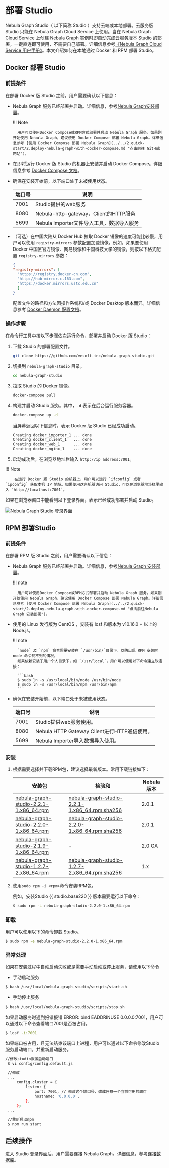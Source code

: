 # 部署 Studio

Nebula Graph Studio（ 以下简称 Studio ）支持云端或本地部署。云服务版 Studio 只能在 Nebula Graph Cloud Service 上使用。当在 Nebula Graph Cloud Service 上创建 Nebula Graph 实例时即自动完成云服务版本 Studio 的部署，一键直连即可使用，不需要自己部署。详细信息参考[《Nebula Graph Cloud Service 用户手册》](https://cloud-docs.nebula-graph.com.cn/cn/posts/manage-instances/dbaas-ug-connect-nebulastudio/ "点击前往 Nebula Graph Cloud Service 用户手册")。本文介绍如何在本地通过 Docker 和 RPM 部署 Studio。

## Docker 部署 Studio
### 前提条件

在部署 Docker 版 Studio 之前，用户需要确认以下信息：

- Nebula Graph 服务已经部署并启动。详细信息，参考[Nebula Graph安装部署](../../4.deployment-and-installation/1.resource-preparations.md "点击前往 Nebula Graph 安装部署")。

  !!! Note

        用户可以使用Docker Compose或RPM方式部署并启动 Nebula Graph 服务。如果刚开始使用 Nebula Graph，建议使用 Docker Compose 部署 Nebula Graph。详细信息参考 [使用 Docker Compose 部署 Nebula Graph](../../2.quick-start/2.deploy-nebula-graph-with-docker-compose.md "点击前往 GitHub 网站")。

- 在即将运行 Docker 版 Studio 的机器上安装并启动 Docker Compose。详细信息参考 [Docker Compose 文档](https://docs.docker.com/compose/install/ "点击前往 Docker 文档中心")。
- 确保在安装开始前，以下端口处于未被使用状态。

   | 端口号 | 说明 |
   | ---- | ---- |
   | 7001 | Studio提供的web服务 |
   | 8080 | Nebula-http-gateway，Client的HTTP服务 |
   | 5699 | Nebula importer文件导入工具，数据导入服务 |

- （可选）在中国大陆从 Docker Hub 拉取 Docker 镜像的速度可能比较慢，用户可以使用 `registry-mirrors` 参数配置加速镜像。例如，如果要使用 Docker 中国区官方镜像、网易镜像和中国科技大学的镜像，则按以下格式配置 `registry-mirrors` 参数：

   ```json
   {
   "registry-mirrors": [
     "https://registry.docker-cn.com",
     "http://hub-mirror.c.163.com",
     "https://docker.mirrors.ustc.edu.cn"
     ]
   }
   ```

   配置文件的路径和方法因操作系统和/或 Docker Desktop 版本而异。详细信息参考 [Docker Daemon 配置文档](https://docs.docker.com/engine/reference/commandline/dockerd/#daemon-configuration-file "点击前往 Docker 文档中心")。

### 操作步骤

在命令行工具中按以下步骤依次运行命令，部署并启动 Docker 版 Studio：

1. 下载 Studio 的部署配置文件。

   ```bash
   git clone https://github.com/vesoft-inc/nebula-graph-studio.git
   ```

2. 切换到 `nebula-graph-studio` 目录。

   ```bash
   cd nebula-graph-studio
   ```

3. 拉取 Studio 的 Docker 镜像。

   ```bash
   docker-compose pull
   ```

4. 构建并启动 Studio 服务。其中，`-d` 表示在后台运行服务容器。

   ```bash
   docker-compose up -d
   ```

   当屏幕返回以下信息时，表示 Docker 版 Studio 已经成功启动。

   ```bash
   Creating docker_importer_1 ... done
   Creating docker_client_1   ... done
   Creating docker_web_1      ... done
   Creating docker_nginx_1    ... done
   ```

5. 启动成功后，在浏览器地址栏输入 `http://ip address:7001`。

  !!! Note

        在运行 Docker 版 Studio 的机器上，用户可以运行 `ifconfig` 或者 `ipconfig` 获取本机 IP 地址。如果使用这台机器访问 Studio，可以在浏览器地址栏里输入 `http://localhost:7001`。

   如果在浏览器窗口中能看到以下登录界面，表示已经成功部署并启动 Studio。

   ![Nebula Graph Studio 登录界面](../figs/st-ug-001-1.png "Nebula Graph Studio 登录界面")

## RPM 部署Studio

### 前提条件

在部署 RPM 版 Studio 之前，用户需要确认以下信息：

- Nebula Graph 服务已经部署并启动。详细信息，参考[Nebula Graph 安装部署](../../4.deployment-and-installation/1.resource-preparations.md "点击前往 Nebula Graph 安装部署")。

  !!! note

        用户可以使用Docker Compose或RPM方式部署并启动 Nebula Graph 服务。如果刚开始使用 Nebula Graph，建议使用 Docker Compose 部署 Nebula Graph。详细信息参考 [使用 Docker Compose 部署 Nebula Graph](../../2.quick-start/2.deploy-nebula-graph-with-docker-compose.md "点击前往Nebula Graph 安装部署")。

- 使用的 Linux 发行版为 CentOS ，安装有 losf 和版本为 v10.16.0 + 以上的 Node.js。
  
  !!! note

        `node` 及 `npm` 命令需要安装在 `/usr/bin/`目录下，以防出现 RPM 安装时 node 命令找不到的情况。
        如果依赖安装于用户个人目录下，如 `/usr/local`，用户可以使用以下命令建立软连接：

        ```bash
        $ sudo ln -s /usr/local/bin/node /usr/bin/node
        $ sudo ln -s /usr/local/bin/npm /usr/bin/npm
        ```

- 确保在安装开始前，以下端口处于未被使用状态。
  
  | 端口号 | 说明 |
  | ---- | ---- |
  | 7001 | Studio提供web服务使用。 |
  | 8080 | Nebula HTTP Gateway Client进行HTTP通信使用。 |
  | 5699 | Nebula Importer导入数据导入使用。 |

### 安装

1. 根据需要选择并下载RPM包，建议选择最新版本。常用下载链接如下：

   | 安装包 | 检验和 | Nebula版本 |
   | ----- | ----- | ----- |
   | [nebula-graph-studio-2.2.1-1.x86_64.rpm](https://oss-cdn.nebula-graph.com.cn/nebula-graph-studio/nebula-graph-studio-2.2.1-1.x86_64.rpm) |  [nebula-graph-studio-2.2.1-1.x86_64.rpm.sha256](https://oss-cdn.nebula-graph.com.cn/nebula-graph-studio/nebula-graph-studio-2.2.1-1.x86_64.rpm.sha256) | 2.0.1 |
   | [nebula-graph-studio-2.2.0-1.x86_64.rpm](https://oss-cdn.nebula-graph.com.cn/nebula-graph-studio/nebula-graph-studio-2.2.0-1.x86_64.rpm) |  [nebula-graph-studio-2.2.0-1.x86_64.rpm.sha256](https://oss-cdn.nebula-graph.com.cn/nebula-graph-studio/nebula-graph-studio-2.2.0-1.x86_64.rpm.sha256) | 2.0.1 |
   | [nebula-graph-studio-2.1.9-1.x86_64.rpm](https://oss-cdn.nebula-graph.com.cn/nebula-graph-studio/nebula-graph-studio-2.1.9-1.x86_64.rpm) | - |  2.0 GA |
   | [nebula-graph-studio-1.2.7-2.x86_64.rpm](https://oss-cdn.nebula-graph.com.cn/nebula-graph-studio/nebula-graph-studio-1.2.7-2.x86_64.rpm) | [nebula-graph-studio-1.2.7-2.x86_64.rpm.sha256](https://oss-cdn.nebula-graph.com.cn/nebula-graph-studio/nebula-graph-studio-1.2.7-2.x86_64.rpm.sha256) |  1.x |

2. 使用`sudo rpm -i <rpm>`命令安装RPM包。

   例如，安装Studio {{ studio.base220 }} 版本需要运行以下命令：

   ```bash
   $ sudo rpm -i nebula-graph-studio-2.2.0-1.x86_64.rpm
   ```

### 卸载

用户可以使用以下的命令卸载 Studio。

```bash
$ sudo rpm -e nebula-graph-studio-2.2.0-1.x86_64.rpm
```

### 异常处理

如果在安装过程中自动启动失败或是需要手动启动或停止服务，请使用以下命令

- 手动启动服务
```bash
$ bash /usr/local/nebula-graph-studio/scripts/start.sh
```

- 手动停止服务
```bash  
$ bash /usr/local/nebula-graph-studio/scripts/stop.sh
```

如果启动服务时遇到报错报错 ERROR: bind EADDRINUSE 0.0.0.0:7001，用户可以通过以下命令查看端口7001是否被占用。
```bash
$ losf -i:7001
```

如果端口被占用，且无法结束该端口上进程，用户可以通过以下命令修改Studio服务启动端口，并重新启动服务。
```bash
//修改studio服务启动端口
 $ vi config/config.default.js

 //修改
 ...
     config.cluster = {
         listen: {
             port: 7001, // 修改这个端口号，改成任意一个当前可用的即可
             hostname: '0.0.0.0',
         },
     };
 ...

 //重新启动npm
 $ npm run start
```

## 后续操作

进入 Studio 登录界面后，用户需要连接 Nebula Graph。详细信息，参考[连接数据库](st-ug-connect.md)。
